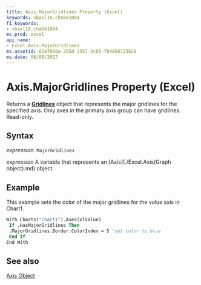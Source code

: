 ```yaml
---
title: Axis.MajorGridlines Property (Excel)
keywords: vbaxl10.chm561084
f1_keywords:
- vbaxl10.chm561084
ms.prod: excel
api_name:
- Excel.Axis.MajorGridlines
ms.assetid: 618f880a-2b5d-2357-3c85-7b4858723b28
ms.date: 06/08/2017
---
```



# Axis.MajorGridlines Property (Excel)

Returns a  **[Gridlines](Excel.Gridlines(objec).md)** object that represents the major gridlines for the specified axis. Only axes in the primary axis group can have gridlines. Read-only.


## Syntax

 _expression_. `MajorGridlines`

 _expression_ A variable that represents an [Axis](./Excel.Axis(Graph object).md) object.


## Example

This example sets the color of the major gridlines for the value axis in Chart1.


```vb
With Charts("Chart1").Axes(xlValue) 
 If .HasMajorGridlines Then 
 .MajorGridlines.Border.ColorIndex = 5 'set color to blue 
 End If 
End With
```


## See also


[Axis Object](Excel.Axis(objec).md)

